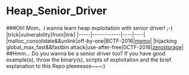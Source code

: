# Heap_Senior_Driver
###Oh! Mom，I wanna learn heap exploitation with senior driver! ;-)
|trick|vulnerability|from|link|
|-----|------------|----|----|
|malloc_consolidate&&unlink|off-by-one|BCTF-2016|[memo](/bctf2016/memo)|
|hijacking global_max_fast&&fastbin attack|use-after-free|0CTF-2016|[zerostorage](/0ctf2016/zerostorage)|
##Hmm...	Do you wanna be a senior driver too?
If you have good example(s), throw the binary(s), scripts of exploitation and the brief explanation to this Repo pleeeease~~~:)
